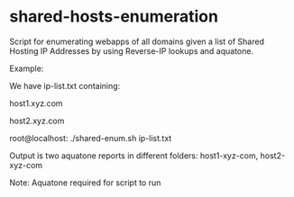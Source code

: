 # shared-hosts-enumeration

Script for enumerating webapps of all domains given a list of Shared Hosting IP Addresses by using Reverse-IP lookups and aquatone.

Example:

We have ip-list.txt containing: 

host1.xyz.com 

host2.xyz.com

root@localhost: ./shared-enum.sh ip-list.txt

Output is two aquatone reports in different folders: host1-xyz-com, host2-xyz-com

Note: Aquatone required for script to run
